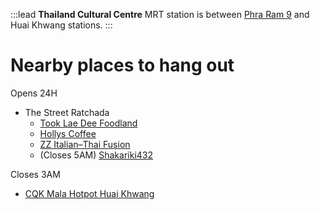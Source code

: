 :::lead
**Thailand Cultural Centre** MRT station is between [Phra Ram 9](/wiki/PhraRam9) and Huai Khwang stations.
:::

# Nearby places to hang out

Opens 24H

- The Street Ratchada
    - [Took Lae Dee Foodland](https://bingsu.js.org/#2018-08-17-typescript-1)
    - [Hollys Coffee](https://bingsu.js.org/#2022-07-03-shit6)
    - [ZZ Italian–​Thai Fusion](https://bingsu.js.org/#2018-06-01-tencent-10)
    - (Closes 5AM) [Shakariki432](https://bingsu.js.org/#2022-11-09-bkkjs17)

Closes 3AM

- [CQK Mala Hotpot Huai Khwang](https://bingsu.js.org/#2023-03-12-bangkok-open-hack-day)